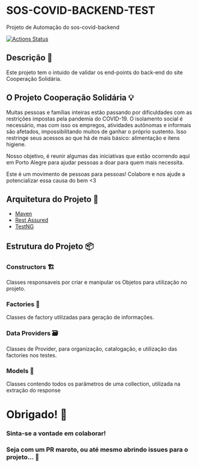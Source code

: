 # SOS-COVID-BACKEND-TEST
Projeto de Automação do sos-covid-backend

[![Actions Status](https://github.com/SOS-Covid/sos-covid-backend-test/workflows/CI/badge.svg)](https://github.com/SOS-Covid/sos-covid-backend-test/actions)

## Descrição :page_facing_up:
Este projeto tem o intuido de validar os end-points do back-end do site Cooperação Solidária.

## O Projeto Cooperação Solidária :bulb:

Muitas pessoas e famílias inteiras estão passando por dificuldades com as restrições impostas pela pandemia do COVID-19. O isolamento social é necessário, mas com isso os empregos, atividades autônomas e informais são afetados, impossibilitando muitos de ganhar o próprio sustento. Isso restringe seus acessos ao que há de mais básico: alimentação e itens higiene.

Nosso objetivo, é reunir algumas das iniciativas que estão ocorrendo aqui em Porto Alegre para ajudar pessoas a doar para quem mais necessita. 

Este é um movimento de pessoas para pessoas! Colabore e nos ajude a potencializar essa causa do bem <3

## Arquitetura do Projeto :wrench: 
- [Maven](https://maven.apache.org/guides/index.html)
- [Rest Assured](https://github.com/rest-assured/rest-assured/wiki/GettingStarted)
- [TestNG](https://testng.org/doc/documentation-main.html)

## Estrutura do Projeto :package: 

### Constructors :building_construction:
Classes responsaveis por criar e manipular os Objetos para utilização no projeto.

### Factories :pencil:
Classes de factory utilizadas para geração de informações.

### Data Providers :card_file_box:
Classes de Provider, para organização, catalogação, e utilização das factories nos testes.

### Models :bookmark:
Classes contendo todos os parâmetros de uma collection, utilizada na extração do response

# Obrigado! :beers:
### Sinta-se a vontade em colaborar!
### Seja com um PR maroto, ou até mesmo abrindo issues para o projeto... :tada:
